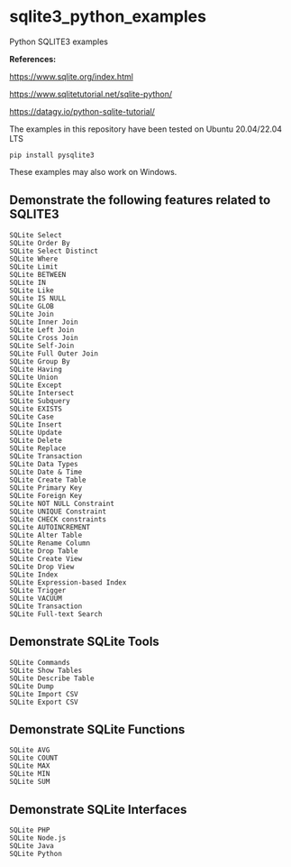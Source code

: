 # sqlite3_python_examples

Python SQLITE3 examples

**References:** 

https://www.sqlite.org/index.html

https://www.sqlitetutorial.net/sqlite-python/

https://datagy.io/python-sqlite-tutorial/

The examples in this repository have been tested on Ubuntu 20.04/22.04 LTS

`pip install pysqlite3`

These examples may also work on Windows.

## Demonstrate the following features related to SQLITE3

    SQLite Select
    SQLite Order By
    SQLite Select Distinct
    SQLite Where
    SQLite Limit
    SQLite BETWEEN
    SQLite IN
    SQLite Like
    SQLite IS NULL
    SQLite GLOB
    SQLite Join
    SQLite Inner Join
    SQLite Left Join
    SQLite Cross Join
    SQLite Self-Join
    SQLite Full Outer Join
    SQLite Group By
    SQLite Having
    SQLite Union
    SQLite Except
    SQLite Intersect
    SQLite Subquery
    SQLite EXISTS
    SQLite Case
    SQLite Insert
    SQLite Update
    SQLite Delete
    SQLite Replace
    SQLite Transaction
    SQLite Data Types
    SQLite Date & Time
    SQLite Create Table
    SQLite Primary Key
    SQLite Foreign Key
    SQLite NOT NULL Constraint
    SQLite UNIQUE Constraint
    SQLite CHECK constraints
    SQLite AUTOINCREMENT
    SQLite Alter Table
    SQLite Rename Column
    SQLite Drop Table
    SQLite Create View
    SQLite Drop View
    SQLite Index
    SQLite Expression-based Index
    SQLite Trigger
    SQLite VACUUM
    SQLite Transaction
    SQLite Full-text Search


## Demonstrate SQLite Tools

    SQLite Commands
    SQLite Show Tables
    SQLite Describe Table
    SQLite Dump
    SQLite Import CSV
    SQLite Export CSV

## Demonstrate SQLite Functions

    SQLite AVG
    SQLite COUNT
    SQLite MAX
    SQLite MIN
    SQLite SUM

## Demonstrate SQLite Interfaces

    SQLite PHP
    SQLite Node.js
    SQLite Java
    SQLite Python    
